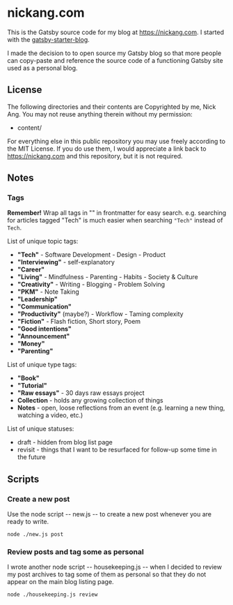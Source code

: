 # nickang.com

This is the Gatsby source code for my blog at <https://nickang.com>. I started with the [gatsby-starter-blog](https://github.com/gatsbyjs/gatsby-starter-blog).

I made the decision to to open source my Gatsby blog so that more people can copy-paste and reference the source code of a functioning Gatsby site used as a personal blog.

## License

The following directories and their contents are Copyrighted by me, Nick Ang. You may not reuse anything therein without my permission:

- content/

For everything else in this public repository you may use freely according to the MIT License. If you do use them, I would appreciate a link back to <https://nickang.com> and this repository, but it is not required.

## Notes

### Tags

**Remember!** Wrap all tags in "" in frontmatter for easy search. e.g. searching for articles tagged "Tech" is much easier when searching `"Tech"` instead of `Tech`.

List of unique topic tags:

- **"Tech"** - Software Development - Design - Product
- **"Interviewing"** - self-explanatory
- **"Career"**
- **"Living"** - Mindfulness - Parenting - Habits - Society & Culture
- **"Creativity"** - Writing - Blogging - Problem Solving
- **"PKM"** - Note Taking
- **"Leadership"**
- **"Communication"**
- **"Productivity"** (maybe?) - Workflow - Taming complexity
- **"Fiction"** - Flash fiction, Short story, Poem
- **"Good intentions"**
- **"Announcement"**
- **"Money"**
- **"Parenting"**

List of unique type tags:

- **"Book"**
- **"Tutorial"**
- **"Raw essays"** - 30 days raw essays project
- **Collection** - holds any growing collection of things
- **Notes** - open, loose reflections from an event (e.g. learning a new thing, watching a video, etc.)

List of unique statuses:

- draft - hidden from blog list page
- revisit - things that I want to be resurfaced for follow-up some time in the future

## Scripts

### Create a new post

Use the node script -- new.js -- to create a new post whenever you are ready to write.

```shell
node ./new.js post
```

### Review posts and tag some as personal

I wrote another node script -- housekeeping.js -- when I decided to review my post archives to tag some of them as personal so that they do not appear on the main blog listing page.

```shell
node ./housekeeping.js review
```
